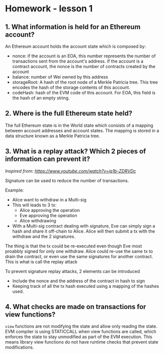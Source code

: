 # Homework - lesson 1

## 1. What information is held for an Ethereum account?

An Ethereum account holds the account state which is composed by:
* nonce: if the account is an EOA, this number represents the number of transactions sent from the account's address. If the account is a contract account, the nonce is the number of contracts created by the account
* balance: number of Wei owned by this address
* storageRoot: A hash of the root node of a Merkle Patricia tree. This tree encodes the hash of the storage contents of this account.
* codeHash: hash of the EVM code of this account. For EOA, this field is the hash of an empty string.

## 2. Where is the full Ethereum state held?

The full Ethereum state is in the World state which consists of a mapping between account addresses and account states. The mapping is stored in a data structure known as a Merkle Patricia tree.

## 3. What is a replay attack? Which 2 pieces of information can prevent it?

*Inspired from: https://www.youtube.com/watch?v=jq1b-ZDRVDc*

Signature can be used to reduce the number of transactions.

Example:
* Alice want to withdraw in a Multi-sig
* This will leads to 3 tx:
    * Alice approving the operation
    * Eve approving the operation
    * Alice withdrawing
* With a Multi-sig contract dealing with signature, Eve can simply sign a hash and share it off-chain to Alice. Alice will then submit a tx with the withdraw and the 2 signatures.

The thing is that the tx could be re-executed even though Eve most proabbly signed for only one withdraw. Alice could re-use the same tx to drain the contract, or even use the same signatures for another contract. This is what is call the replay attack

To prevent signature replay attacks, 2 elements can be introduced
* Include the nonce and the address of the contract in hash to sign 
* Keeping track of all the tx hash executed using a mapping of the hashes used.

## 4. What checks are made on transactions for view functions?

`view` functions are not modifying the state and allow only reading the state.
EVM compiler is using STATICCALL when view functions are called, which enforces the state to stay unmodified as part of the EVM execution. This means library view functions do not have runtime checks that prevent state modifications.
